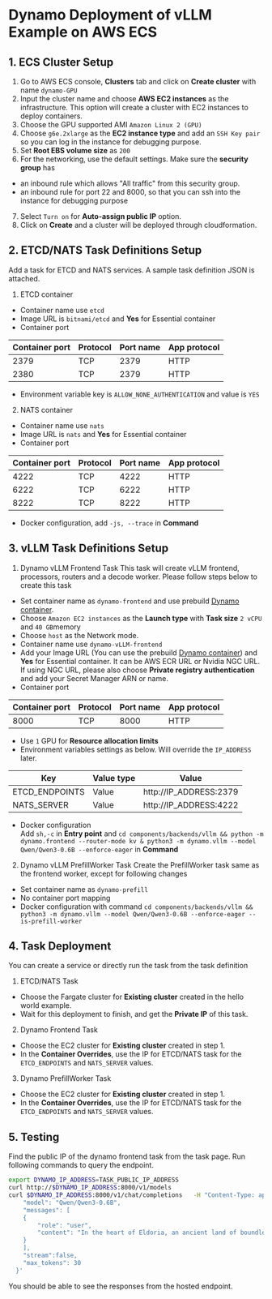 # Dynamo Deployment of vLLM Example on AWS ECS
## 1. ECS Cluster Setup 
1. Go to AWS ECS console, **Clusters** tab and click on **Create cluster** with name `dynamo-GPU`
2. Input the cluster name and choose **AWS EC2 instances** as the infrastructure. This option will create a cluster with EC2 instances to deploy containers.
3. Choose the GPU supported AMI `Amazon Linux 2 (GPU)` 
4. Choose `g6e.2xlarge` as the **EC2 instance type** and add an `SSH Key pair` so you can log in the instance for debugging purpose.
5. Set **Root EBS volume size** as `200`
6. For the networking, use the default settings. Make sure the **security group** has 
- an inbound rule which allows "All traffic" from this security group. 
- an inbound rule for port 22 and 8000, so that you can ssh into the instance for debugging purpose
7. Select `Turn on` for **Auto-assign public IP** option.
8. Click on **Create** and a cluster will be deployed through cloudformation.

## 2. ETCD/NATS Task Definitions Setup
Add a task for ETCD and NATS services. A sample task definition JSON is attached.
1. ETCD container
- Container name use `etcd`
- Image URL is `bitnami/etcd` and **Yes** for Essential container
- Container port  

|Container port|Protocol|Port name| App protocol|
|-|-|-|-|
|2379|TCP|2379|HTTP|
|2380|TCP|2379|HTTP|
- Environment variable key is `ALLOW_NONE_AUTHENTICATION` and value is `YES`
2. NATS container
- Container name use `nats`
- Image URL is `nats` and **Yes** for Essential container
- Container port  

|Container port|Protocol|Port name| App protocol|
|-|-|-|-|
|4222|TCP|4222|HTTP|
|6222|TCP|6222|HTTP|
|8222|TCP|8222|HTTP|
- Docker configuration, add `-js, --trace` in **Command**

## 3. vLLM Task Definitions Setup
1. Dynamo vLLM Frontend Task
This task will create vLLM frontend, processors, routers and a decode worker.
Please follow steps below to create this task
- Set container name as `dynamo-frontend` and use prebuild [Dynamo container](https://catalog.ngc.nvidia.com/orgs/nvidia/teams/ai-dynamo/containers/vllm-runtime).
- Choose `Amazon EC2 instances` as the **Launch type** with **Task size** `2 vCPU` and `40 GB`memory
- Choose `host` as the Network mode. 
- Container name use `dynamo-vLLM-frontend`
- Add your Image URL (You can use the prebuild [Dynamo container](https://catalog.ngc.nvidia.com/orgs/nvidia/teams/ai-dynamo/containers/vllm-runtime)) and **Yes** for Essential container. It can be AWS ECR URL or Nvidia NGC URL. If using NGC URL, please also choose **Private registry authentication** and add your Secret Manager ARN or name. 
- Container port  

|Container port|Protocol|Port name| App protocol|
|-|-|-|-|
|8000|TCP|8000|HTTP|
- Use `1` GPU for **Resource allocation limits**
- Environment variables settings as below. Will override the `IP_ADDRESS` later.

|Key|Value type|Value|
|-|-|-|
|ETCD_ENDPOINTS|Value|http://IP_ADDRESS:2379|
|NATS_SERVER|Value|http://IP_ADDRESS:4222|
- Docker configuration  
Add `sh,-c` in **Entry point** and `cd components/backends/vllm && python -m dynamo.frontend --router-mode kv & python3 -m dynamo.vllm --model Qwen/Qwen3-0.6B --enforce-eager` in **Command**

2. Dynamo vLLM PrefillWorker Task
Create the PrefillWorker task same as the frontend worker, except for following changes
- Set container name as `dynamo-prefill`
- No container port mapping
- Docker configuration with command `cd components/backends/vllm && python3 -m dynamo.vllm --model Qwen/Qwen3-0.6B --enforce-eager --is-prefill-worker`

## 4. Task Deployment
You can create a service or directly run the task from the task definition
1. ETCD/NATS Task
- Choose the Fargate cluster for **Existing cluster** created in the hello world example.
- Wait for this deployment to finish, and get the **Private IP** of this task. 
2. Dynamo Frontend Task
- Choose the EC2 cluster for **Existing cluster** created in step 1.
- In the **Container Overrides**, use the IP for ETCD/NATS task for the `ETCD_ENDPOINTS` and `NATS_SERVER` values.
3. Dynamo PrefillWorker Task
- Choose the EC2 cluster for **Existing cluster** created in step 1.
- In the **Container Overrides**, use the IP for ETCD/NATS task for the `ETCD_ENDPOINTS` and `NATS_SERVER` values.

## 5. Testing
Find the public IP of the dynamo frontend task from the task page. Run following commands to query the endpoint.
```sh
export DYNAMO_IP_ADDRESS=TASK_PUBLIC_IP_ADDRESS
curl http://$DYNAMO_IP_ADDRESS:8000/v1/models
curl $DYNAMO_IP_ADDRESS:8000/v1/chat/completions   -H "Content-Type: application/json"   -d '{
    "model": "Qwen/Qwen3-0.6B",
    "messages": [
    {
        "role": "user",
        "content": "In the heart of Eldoria, an ancient land of boundless magic and mysterious creatures, lies the long-forgotten city of Aeloria. Once a beacon of knowledge and power, Aeloria was buried beneath the shifting sands of time, lost to the world for centuries. You are an intrepid explorer, known for your unparalleled curiosity and courage, who has stumbled upon an ancient map hinting at ests that Aeloria holds a secret so profound that it has the potential to reshape the very fabric of reality. Your journey will take you through treacherous deserts, enchanted forests, and across perilous mountain ranges. Your Task: Character Background: Develop a detailed background for your character. Describe their motivations for seeking out Aeloria, their skills and weaknesses, and any personal connections to the ancient city or its legends. Are they driven by a quest for knowledge, a search for lost familt clue is hidden."
    }
    ],
    "stream":false,
    "max_tokens": 30
  }'
```
You should be able to see the responses from the hosted endpoint.